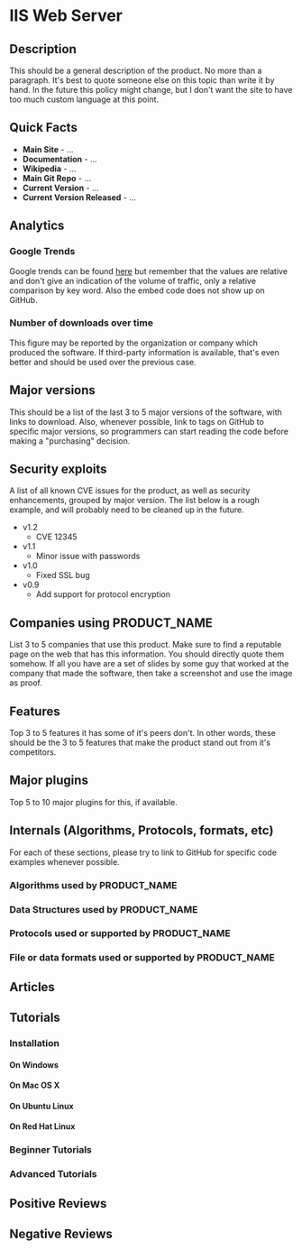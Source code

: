 # IIS Web Server


## Description

This should be a general description of the product. No more than a paragraph. It's best to quote someone else on this topic than write it by hand. In the future this policy might change, but I don't want the site to have too much custom language at this point.

## Quick Facts

* **Main Site** - ...
* **Documentation** - ...
* **Wikipedia** - ...
* **Main Git Repo** - ...
* **Current Version** - ...
* **Current Version Released** - ...

## Analytics

### Google Trends

Google trends can be found [here](http://google.com/trends) but remember that the values are relative and don't give an indication of the volume of traffic, only a relative comparison by key word. Also the embed code does not show up on GitHub.

### Number of downloads over time

This figure may be reported by the organization or company which produced the software. If third-party information is available, that's even better and should be used over the previous case.

## Major versions

This should be a list of the last 3 to 5 major versions of the software, with links to download. Also, whenever possible, link to tags on GitHub to specific major versions, so programmers can start reading the code before making a "purchasing" decision.

## Security exploits

A list of all known CVE issues for the product, as well as security enhancements, grouped by major version. The list below is a rough example, and will probably need to be cleaned up in the future.

* v1.2
  - CVE 12345
* v1.1
  - Minor issue with passwords
* v1.0 
  - Fixed SSL bug 
* v0.9
  - Add support for protocol encryption

## Companies using PRODUCT_NAME

List 3 to 5 companies that use this product. Make sure to find a reputable page on the web that has this information. You should directly quote them somehow. If all you have are a set of slides by some guy that worked at the company that made the software, then take a screenshot and use the image as proof.

## Features

Top 3 to 5 features it has some of it's peers don't. In other words, these should be the 3 to 5 features that make the product stand out from it's competitors.

## Major plugins

Top 5 to 10 major plugins for this, if available.

## Internals (Algorithms, Protocols, formats, etc)

For each of these sections, please try to link to GitHub for specific code examples whenever possible.

### Algorithms used by PRODUCT_NAME

### Data Structures used by PRODUCT_NAME

### Protocols used or supported by PRODUCT_NAME

### File or data formats used or supported by PRODUCT_NAME


## Articles


## Tutorials

### Installation


#### On Windows


#### On Mac OS X


#### On Ubuntu Linux


#### On Red Hat Linux


### Beginner Tutorials


### Advanced Tutorials


## Positive Reviews


## Negative Reviews

